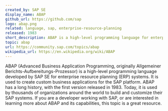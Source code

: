 ```yaml
---
created_by: SAP SE
display_name: ABAP
github_url: https://github.com/sap
logo: abap.png
related: language, sap, enterprise-resource-planning
released: 1983
short_description: ABAP is a high-level programming language for enterprise resource planning systems developed by SAP.
topic: abap
url: https://community.sap.com/topics/abap
wikipedia_url: https://en.wikipedia.org/wiki/ABAP
---
```

ABAP (Advanced Business Application Programming, originally Allgemeiner Berichts-Aufbereitungs-Prozessor) is a high-level programming language developed by SAP SE for enterprise resource planning (ERP) systems. It is used to create custom business applications for the SAP platform. ABAP has a long history, with the first version released in 1983. Today, it is used by thousands of organizations around the world to build and customize their SAP systems. If you are a developer working with SAP, or are interested in learning more about ABAP and its capabilities, this topic is a great resource.
